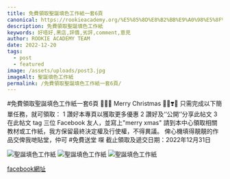 ```yaml
---
title: 免費領取聖誕填色工作紙一套6頁
canonical: https://rookieacademy.org/%E5%85%8D%E8%B2%BB%E9%A0%98%E5%8F%96%E8%81%96%E8%AA%95%E5%A1%AB%E8%89%B2%E5%B7%A5%E4%BD%9C%E7%B4%99%E4%B8%80%E5%A5%976%E9%A0%81
description: 免費領取聖誕填色工作紙
keywords: 好唔好,黑店,評價,劣評,comment,意見
author: ROOKIE ACADEMY TEAM
date: 2022-12-20
tags:
  - post
  - featured
image: /assets/uploads/post3.jpg
imageAlt: 聖誕填色工作紙
permalink: /免費領取聖誕填色工作紙一套6頁/
---
```

#免費領取聖誕填色工作紙一套6頁
 🤭🎅🏻 Merry Christmas 💃🏼❣️💖 
只需完成以下簡單任務，就可領取：
1 讚好本專頁以獲取更多優惠
2 讚好及‘’公開‘’分享此帖文
3 在此帖文 tag 三位 Facebook 友人，並寫上"merry xmas"
請到本中心領取相關教材或工作紙，我方保留最終決定權及行使權，不得異議。
俾心機填得靚靚的作品交俾我哋貼堂，仲可 #免費送堂 㗎
截止領取及遞交日期：2022年12月31日

![聖誕填色工作紙](/assets/uploads/post4.jpg)
![聖誕填色工作紙](/assets/uploads/post5.jpg)
![聖誕填色工作紙](/assets/uploads/post6.jpg)

[facebook網址](https://www.facebook.com/rookieacademysensen/photos/pcb.692719555767897/692719299101256/)